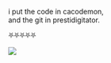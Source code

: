 i put the code in cacodemon,<br>
and the git in prestidigitator.

⛧⛧⛧⛧⛧

![](https://komarev.com/ghpvc/?username=742M0515)

